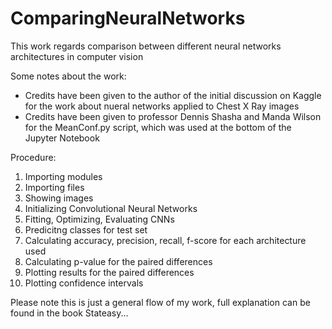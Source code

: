# ComparingNeuralNetworks
This work regards comparison between different neural networks architectures in computer vision

Some notes about the work:
- Credits have been given to the author of the initial discussion on Kaggle for the work about nueral networks applied to Chest X Ray images
- Credits have been given to professor Dennis Shasha and Manda Wilson for the MeanConf.py script, which was used at the bottom of the Jupyter Notebook

Procedure:
1) Importing modules
2) Importing files 
3) Showing images 
4) Initializing Convolutional Neural Networks
5) Fitting, Optimizing, Evaluating CNNs
6) Predicitng classes for test set
7) Calculating accuracy, precision, recall, f-score for each architecture used
8) Calculating p-value for the paired differences 
9) Plotting results for the paired differences 
10) Plotting confidence intervals

Please note this is just a general flow of my work, full explanation can be found in the book Stateasy...

